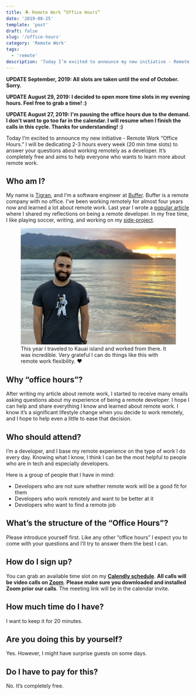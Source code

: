 ```yaml
---
title: 🏝 Remote Work “Office Hours”
date: '2019-08-25'
template: 'post'
draft: false
slug: '/office-hours'
category: 'Remote Work'
tags:
  - 'remote'
description: 'Today I’m excited to announce my new initiative - Remote Work “Office Hours.” I will be dedicating 2-3 hours every week (20 min time slots) to answer your questions about working remotely as a developer. It’s completely free and aims to help everyone who wants to learn more about remote work.'
---
```


**UPDATE September, 2019: All slots are taken until the end of October. Sorry.**

**UPDATE August 29, 2019: I decided to open more time slots in my evening hours. Feel free to grab a time! :)**


**UPDATE August 27, 2019: I'm pausing the office hours due to the demand. I don't want to go too far in the calendar. I will resume when I finish the calls in this cycle. Thanks for understanding! :)**


<!-- Primary Meta Tags -->
<title>🏝 Remote Work “Office Hours” - Tigran Hakobyan's personal blog</title>
<meta name="title" content="🏝 Remote Work “Office Hours” - Tigran Hakobyan's personal blog">
<meta name="description" content="Today I’m excited to announce my new initiative - Remote Work “Office Hours.” I will be dedicating 2-3 hours every week (20 min time slots) to answer your questions about working remotely as a developer. It’s completely free and aims to help everyone who wants to learn more about remote work.">

<!-- Open Graph / Facebook -->
<meta property="og:type" content="website">
<meta property="og:url" content="https://tik.dev/office-hours/">
<meta property="og:title" content="🏝 Remote Work “Office Hours” - Tigran Hakobyan's personal blog">
<meta property="og:description" content="Today I’m excited to announce my new initiative - Remote Work “Office Hours.” I will be dedicating 2-3 hours every week (20 min time slots) to answer your questions about working remotely as a developer. It’s completely free and aims to help everyone who wants to learn more about remote work.">
<meta property="og:image" content="https://tik.dev/static/0d3c7274796a8c5867d31ceaae4710d9/97f0b/tigran-hawaii.jpg">

<!-- Twitter -->
<meta property="twitter:card" content="summary_large_image">
<meta property="twitter:url" content="https://tik.dev/office-hours/">
<meta property="twitter:title" content="🏝 Remote Work “Office Hours” - Tigran Hakobyan's personal blog">
<meta property="twitter:description" content="Today I’m excited to announce my new initiative - Remote Work “Office Hours.” I will be dedicating 2-3 hours every week (20 min time slots) to answer your questions about working remotely as a developer. It’s completely free and aims to help everyone who wants to learn more about remote work.">
<meta property="twitter:image" content="https://tik.dev/static/0d3c7274796a8c5867d31ceaae4710d9/97f0b/tigran-hawaii.jpg">

Today I’m excited to announce my new initiative - Remote Work “Office Hours.” I will be dedicating 2-3 hours every week (20 min time slots) to answer your questions about working remotely as a developer. It’s completely free and aims to help everyone who wants to learn more about remote work.


## Who am I?
My name is [Tigran](https://tik.dev), and I’m a software engineer at [Buffer](https://buffer.com). Buffer is a remote company with no office. I’ve been working remotely for almost four years now and learned a lot about remote work. Last year I wrote a [popular article](https://medium.com/free-code-camp/reflections-on-being-a-remote-developer-757465ed1e9e) where I shared my reflections on being a remote developer. In my free time, I like playing soccer, writing, and working on my [side-project](https://cronhub.io).


<figure><img src="tigran-hawaii.jpg" alt="Tigran in Kauai"/><figcaption>This year I traveled to Kauai island and worked from there. It was incredible. Very grateful I can do things like this with remote work flexibility. ❤️ </figcaption></figure>

## Why “office hours”?
After writing my article about remote work, I started to receive many emails asking questions about my experience of being a remote developer. I hope I can help and share everything I know and learned about remote work. I know it’s a significant lifestyle change when you decide to work remotely, and I hope to help even a little to ease that decision.


## Who should attend?
I’m a developer, and I base my remote experience on the type of work I do every day. Knowing what I know, I think I can be the most helpful to people who are in tech and especially developers.

Here is a group of people that I have in mind:
- Developers who are not sure whether remote work will be a good fit for them
- Developers who work remotely and want to be better at it
- Developers who want to find a remote job


## What’s the structure of the “Office Hours”?
Please introduce yourself first. Like any other “office hours” I expect you to come with your questions and I’ll try to answer them the best I can.


## How do I sign up?
You can grab an available time slot on my **[Calendly schedule](https://calendly.com/tigranh/remote-work-office-hours-with-tigran)**. **All calls will be video calls on [Zoom](https://zoom.us/)**. **Please make sure you downloaded and installed Zoom prior our calls**. The meeting link will be in the calendar invite.


## How much time do I have?
I want to keep it for 20 minutes.


## Are you doing this by yourself?
Yes. However, I might have surprise guests on some days.


## Do I have to pay for this?
No. It’s completely free.

